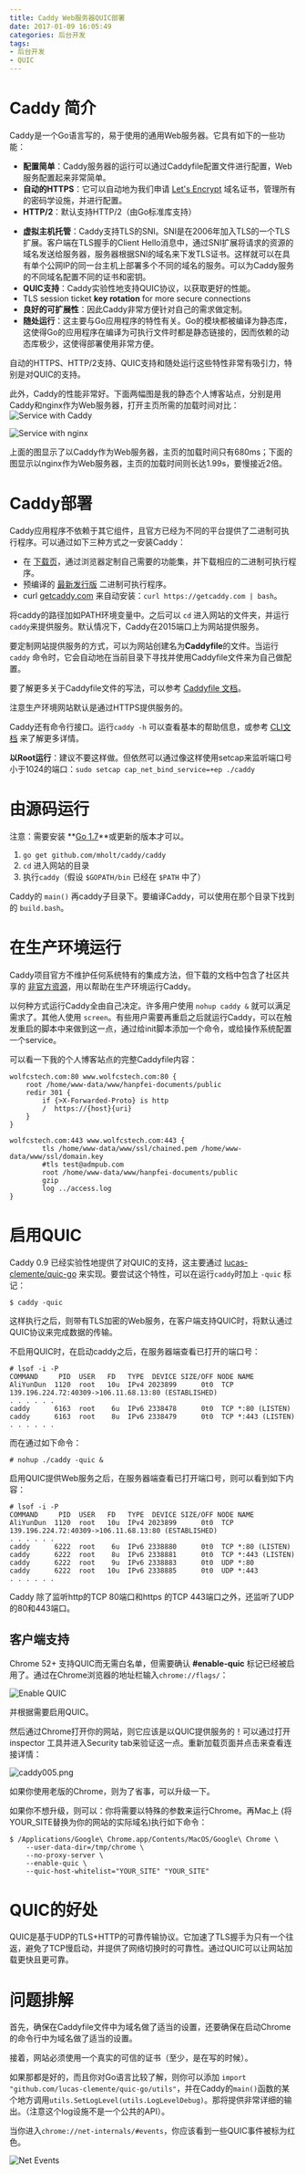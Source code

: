 ```yaml
---
title: Caddy Web服务器QUIC部署
date: 2017-01-09 16:05:49
categories: 后台开发
tags:
- 后台开发
- QUIC
---
```


# Caddy 简介
Caddy是一个Go语言写的，易于使用的通用Web服务器。它具有如下的一些功能：
* **配置简单**：Caddy服务器的运行可以通过Caddyfile配置文件进行配置，Web服务配置起来非常简单。
* **自动的HTTPS**：它可以自动地为我们申请 [Let's Encrypt](https://letsencrypt.org/) 域名证书，管理所有的密码学设施，并进行配置。
* **HTTP/2**：默认支持HTTP/2（由Go标准库支持）
<!--more-->
* **虚拟主机托管**：Caddy支持TLS的SNI。SNI是在2006年加入TLS的一个TLS扩展。客户端在TLS握手的Client Hello消息中，通过SNI扩展将请求的资源的域名发送给服务器，服务器根据SNI的域名来下发TLS证书。这样就可以在具有单个公网IP的同一台主机上部署多个不同的域名的服务。可以为Caddy服务的不同域名配置不同的证书和密钥。
* **QUIC支持**：Caddy实验性地支持QUIC协议，以获取更好的性能。
* TLS session ticket **key rotation** for more secure connections
* **良好的可扩展性**：因此Caddy非常方便针对自己的需求做定制。
* **随处运行**：这主要与Go应用程序的特性有关。Go的模块都被编译为静态库，这使得Go的应用程序在编译为可执行文件时都是静态链接的，因而依赖的动态库极少，这使得部署使用非常方便。

自动的HTTPS、HTTP/2支持、QUIC支持和随处运行这些特性非常有吸引力，特别是对QUIC的支持。

此外，Caddy的性能非常好。下面两幅图是我的静态个人博客站点，分别是用Caddy和nginx作为Web服务器，打开主页所需的加载时间对比：
![Service with Caddy](../images/1315506-9da3094340e8363f.png)

![Service with nginx](../images/1315506-b326960e37658396.png)

上面的图显示了以Caddy作为Web服务器，主页的加载时间只有680ms；下面的图显示以nginx作为Web服务器，主页的加载时间则长达1.99s，要慢接近2倍。

# Caddy部署
Caddy应用程序不依赖于其它组件，且官方已经为不同的平台提供了二进制可执行程序。可以通过如下三种方式之一安装Caddy：
* 在 [下载页](https://caddyserver.com/download)，通过浏览器定制自己需要的功能集，并下载相应的二进制可执行程序。
* 预编译的 [最新发行版](https://github.com/mholt/caddy/releases/latest) 二进制可执行程序。
* curl [getcaddy.com](https://getcaddy.com/) 来自动安装：`curl https://getcaddy.com | bash`。

将caddy的路径加如PATH环境变量中。之后可以 `cd` 进入网站的文件夹，并运行 `caddy`来提供服务。默认情况下，Caddy在2015端口上为网站提供服务。

要定制网站提供服务的方式，可以为网站创建名为**Caddyfile**的文件。当运行 `caddy` 命令时，它会自动地在当前目录下寻找并使用Caddyfile文件来为自己做配置。

要了解更多关于Caddyfile文件的写法，可以参考 [Caddyfile 文档](https://caddyserver.com/docs/caddyfile)。

注意生产环境网站默认是通过HTTPS提供服务的。

Caddy还有命令行接口。运行`caddy -h` 可以查看基本的帮助信息，或参考 [CLI文档](https://caddyserver.com/docs/cli) 来了解更多详情。

**以Root运行**：建议不要这样做。但依然可以通过像这样使用setcap来监听端口号小于1024的端口：`sudo setcap cap_net_bind_service=+ep ./caddy`

# 由源码运行
注意：需要安装 **[Go 1.7](https://golang.org/dl/)**或更新的版本才可以。
1. `go get github.com/mholt/caddy/caddy`
2. `cd` 进入网站的目录
3. 执行`caddy`（假设 `$GOPATH/bin` 已经在 `$PATH` 中了）

Caddy的 `main()` 再caddy子目录下。要编译Caddy，可以使用在那个目录下找到的 `build.bash`。

# 在生产环境运行
Caddy项目官方不维护任何系统特有的集成方法，但下载的文档中包含了社区共享的 [非官方资源](https://github.com/mholt/caddy/tree/master/dist/init)，用以帮助在生产环境运行Caddy。

以何种方式运行Caddy全由自己决定。许多用户使用 `nohup caddy &` 就可以满足需求了。其他人使用 `screen`。有些用户需要再重启之后就运行Caddy，可以在触发重启的脚本中来做到这一点，通过给init脚本添加一个命令，或给操作系统配置一个service。

可以看一下我的个人博客站点的完整Caddyfile内容：
```
wolfcstech.com:80 www.wolfcstech.com:80 {
    root /home/www-data/www/hanpfei-documents/public
    redir 301 {
        if {>X-Forwarded-Proto} is http
        /  https://{host}{uri}
    }
}

wolfcstech.com:443 www.wolfcstech.com:443 {
        tls /home/www-data/www/ssl/chained.pem /home/www-data/www/ssl/domain.key
        #tls test@admpub.com
        root /home/www-data/www/hanpfei-documents/public
        gzip
        log ../access.log
}
```

# 启用QUIC
Caddy 0.9 已经实验性地提供了对QUIC的支持，这主要通过 [lucas-clemente/quic-go](https://github.com/lucas-clemente/quic-go) 来实现。要尝试这个特性，可以在运行`caddy`时加上 `-quic` 标记：
```
$ caddy -quic
```
这样执行之后，则带有TLS加密的Web服务，在客户端支持QUIC时，将默认通过QUIC协议来完成数据的传输。

不启用QUIC时，在启动caddy之后，在服务器端查看已打开的端口号：
```
# lsof -i -P
COMMAND     PID  USER   FD   TYPE  DEVICE SIZE/OFF NODE NAME
AliYunDun  1120  root   10u  IPv4 2023899      0t0  TCP 139.196.224.72:40309->106.11.68.13:80 (ESTABLISHED)
. . . . . .
caddy      6163  root    6u  IPv6 2338478      0t0  TCP *:80 (LISTEN)
caddy      6163  root    8u  IPv6 2338479      0t0  TCP *:443 (LISTEN)
. . . . . .
```
而在通过如下命令：
```
# nohup ./caddy -quic &
```
启用QUIC提供Web服务之后，在服务器端查看已打开端口号，则可以看到如下内容：
```
# lsof -i -P
COMMAND     PID  USER   FD   TYPE  DEVICE SIZE/OFF NODE NAME
AliYunDun  1120  root   10u  IPv4 2023899      0t0  TCP 139.196.224.72:40309->106.11.68.13:80 (ESTABLISHED)
. . . . . .
caddy      6222  root    6u  IPv6 2338880      0t0  TCP *:80 (LISTEN)
caddy      6222  root    8u  IPv6 2338881      0t0  TCP *:443 (LISTEN)
caddy      6222  root    9u  IPv6 2338883      0t0  UDP *:80 
caddy      6222  root   10u  IPv6 2338885      0t0  UDP *:443
. . . . . .
```
Caddy 除了监听http的TCP 80端口和https 的TCP 443端口之外，还监听了UDP的80和443端口。

## 客户端支持

Chrome 52+ 支持QUIC而无需白名单，但需要确认 **#enable-quic** 标记已经被启用了。通过在Chrome浏览器的地址栏输入`chrome://flags/`：

![Enable QUIC](../images/1315506-9961dddafc3736d1.png)

并根据需要启用QUIC。

然后通过Chrome打开你的网站，则它应该是以QUIC提供服务的！可以通过打开inspector 工具并进入Security tab来验证这一点。重新加载页面并点击来查看连接详情：

![caddy005.png](../images/1315506-b8ea9d1418be9780.png)

如果你使用老版的Chrome，则为了省事，可以升级一下。

如果你不想升级，则可以：你将需要以特殊的参数来运行Chrome。再Mac上 (将YOUR_SITE替换为你的网站的实际域名)执行如下命令：
```
$ /Applications/Google\ Chrome.app/Contents/MacOS/Google\ Chrome \
    --user-data-dir=/tmp/chrome \
    --no-proxy-server \
    --enable-quic \
    --quic-host-whitelist="YOUR_SITE" "YOUR_SITE"
```

# QUIC的好处
QUIC是基于UDP的TLS+HTTP的可靠传输协议。它加速了TLS握手为只有一个往返，避免了TCP慢启动，并提供了网络切换时的可靠性。通过QUIC可以让网站加载更快且更可靠。

# 问题排解
首先，确保在Caddyfile文件中为域名做了适当的设置，还要确保在启动Chrome的命令行中为域名做了适当的设置。

接着，网站必须使用一个真实的可信的证书（至少，是在写的时候）。

如果那都是好的，而且你对Go语言比较了解，则你可以添加 `import "github.com/lucas-clemente/quic-go/utils"`，并在Caddy的`main()`函数的某个地方调用`utils.SetLogLevel(utils.LogLevelDebug)`。那将提供非常详细的输出。（注意这个log设施不是一个公共的API）。

当你进入`chrome://net-internals/#events`，你应该看到一些QUIC事件被标为红色。

![Net Events](../images/1315506-f9ebb69925a740ef.png)
